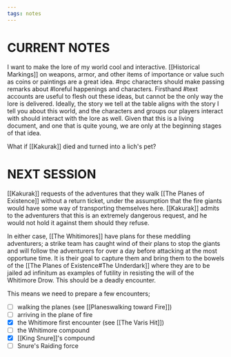 ```yaml
---
tags: notes
---
```

# CURRENT NOTES

I want to make the lore of my world cool and interactive. [[Historical Markings]] on weapons, armor, and other items of importance or value such as coins or paintings are a great idea. #npc characters should make passing remarks about #loreful happenings and characters. Firsthand #text accounts are useful to flesh out these ideas, but cannot be the only way the lore is delivered. Ideally, the story we tell at the table aligns with the story I tell you about this world, and the characters and groups our players interact with should interact with the lore as well. Given that this is a living document, and one that is quite young, we are only at the beginning stages of that idea.

What if [[Kakurak]] died and turned into a lich's pet?


# NEXT SESSION

[[Kakurak]] requests of the adventures that they walk [[The Planes of Existence]] without a return ticket, under the assumption that the fire giants would have some way of transporting themselves here. [[Kakurak]] admits to the adventurers that this is an extremely dangerous request, and he would not hold it against them should they refuse.

In either case, [[The Whitimores]] have plans for these meddling adventurers; a strike team has caught wind of their plans to stop the giants and will follow the adventurers for over a day before attacking at the most opportune time. It is their goal to capture them and bring them to the bowels of the [[The Planes of Existence#The Underdark]] where they are to be jailed ad infinitum as examples of futility in resisting the will of the Whitimore Drow. This should be a deadly encounter. 

This means we need to prepare a few encounters;
- [ ] walking the planes (see [[Planeswalking toward Fire]])
- [ ] arriving in the plane of fire
- [x] the Whitimore first encounter (see [[The Varis Hit]])
- [ ] the Whitimore compound
- [x] [[King Snure]]'s compound
- [ ] Snure's Raiding force
